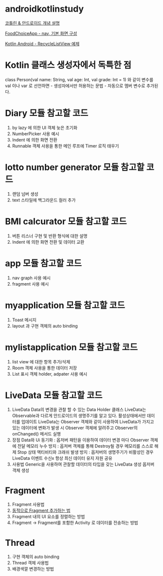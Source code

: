 # androidkotlinstudy

[코틀린 & 안드로이드 개념 설명](https://cometome1004.tistory.com/70)

[FoodChoiceApp - nav, 기본 화면 구성](https://la-bontoo.tistory.com/2)

[Kotlin Android - RecycleListView 예제](https://dalgonakit.tistory.com/137)



# Kotlin 클래스 생성자에서 독특한 점
class Person(val name: String, val age: Int, val grade: Int = 1)
와 같이 변수를 val 이나 var 로 선언하면 - 생성자에서만 허용하는 문법 - 자동으로 멤버 변수로 추가된다.


# Diary 모듈 참고할 코드
1. by lazy 에 의한 UI 객체 늦은 초기화
2. NumberPicker 사용 예시
3. Indent 에 의한 화면 전환
4. Runnable 객체 사용을 통한 메인 루프에 Timer 로직 태우기

# lotto number generator 모듈 참고할 코드
1. 랜덤 넘버 생성
2. text 스타일에 백그라운드 컬러 추가

# BMI calcurator 모듈 참고할 코드
1. 버튼 리스너 구현 및 반환 형식에 대한 설명
2. Indent 에 의한 화면 전환 및 데이터 교환

# app 모듈 참고할 코드
1. nav graph 사용 예시
2. fragment 사용 예시

# myapplication 모듈 참고할 코드
1. Toast 메시지
2. layout 과 구현 객체의 auto binding

# mylistapplication 모듈 참고할 코드
1. list view 에 대한 항목 추가/삭제
2. Room 객체 사용을 통한 데이터 저장
3. List 표시 객체 holder, adpater 사용 예시

# LiveData 모듈 참고할 코드
1. LiveData
Data의 변경을 관찰 할 수 있는 Data Holder 클래스
LiveData는 Observable과 다르게 안드로이드의 생명주기를 알고 있다.
활성상태에서만 데이터를 업데이트
LiveData는 Observer 객체와 같이 사용하여 LiveData가 가지고 있는 데이터에 변화가 발생 시 Observer 객체에 알려주고 Observer의 onChanged() 메서드 실행
2. 장점 
Data와 Ui 동기화 : 옵저버 패턴을 이용하여 데이터 변경 마다 Observer 객체에 전달
메모리 누수 방지 : 옵저버 객체를 통해 Destroy될 경우 메모리를 스스로 해제
Stop 상태 액티비티와 크래쉬 발생 방지 : 옵저버의 생명주기가 비활성인 경우 LiveData 이벤트 수신x
항상 최신 데이터 유지
자원 공유
3. 사용법
Generic을 사용하여 관찰할 데이터의 타입을 갖는 LiveData 생성
옵저버 객체 생성

# Fragment
1. Fragment 사용법
2. [동적으로 Fragment 추가하는 법](https://cometome1004.tistory.com/144)
3. Fragment 내의 UI 요소를 정렬하는 방법
4. Fragment -> Fragment를 포함한 Activity 로 데이터를 전송하는 방법

# Thread
1. 구현 객체의 auto binding
2. Thread 객체 사용법
3. 배경색깔 변경하는 방법